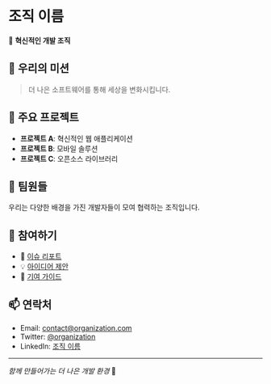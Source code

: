 # 조직 이름

🚀 **혁신적인 개발 조직**

## 🎯 우리의 미션
> 더 나은 소프트웨어를 통해 세상을 변화시킵니다.

## 🌟 주요 프로젝트
- **프로젝트 A**: 혁신적인 웹 애플리케이션
- **프로젝트 B**: 모바일 솔루션
- **프로젝트 C**: 오픈소스 라이브러리

## 👥 팀원들
우리는 다양한 배경을 가진 개발자들이 모여 협력하는 조직입니다.

## 🤝 참여하기
- 🐛 [이슈 리포트](../../issues)
- 💡 [아이디어 제안](../../discussions)
- 🔧 [기여 가이드](../../blob/main/CONTRIBUTING.md)

## 📫 연락처
- Email: contact@organization.com
- Twitter: [@organization](https://twitter.com/organization)
- LinkedIn: [조직 이름](https://linkedin.com/company/organization)

---
*함께 만들어가는 더 나은 개발 환경* 🌱 
